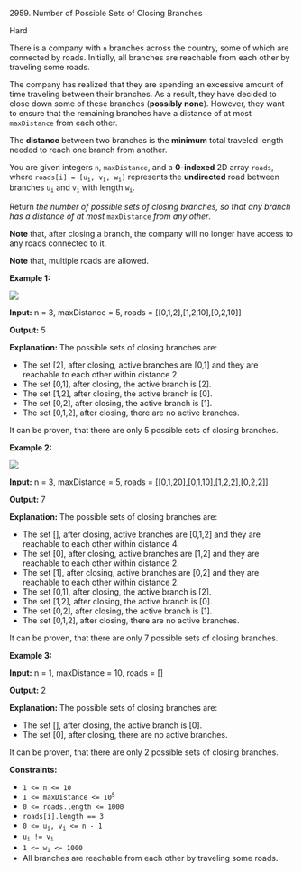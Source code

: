 2959\. Number of Possible Sets of Closing Branches

Hard

There is a company with `n` branches across the country, some of which are connected by roads. Initially, all branches are reachable from each other by traveling some roads.

The company has realized that they are spending an excessive amount of time traveling between their branches. As a result, they have decided to close down some of these branches (**possibly none**). However, they want to ensure that the remaining branches have a distance of at most `maxDistance` from each other.

The **distance** between two branches is the **minimum** total traveled length needed to reach one branch from another.

You are given integers `n`, `maxDistance`, and a **0-indexed** 2D array `roads`, where <code>roads[i] = [u<sub>i</sub>, v<sub>i</sub>, w<sub>i</sub>]</code> represents the **undirected** road between branches <code>u<sub>i</sub></code> and <code>v<sub>i</sub></code> with length <code>w<sub>i</sub></code>.

Return _the number of possible sets of closing branches, so that any branch has a distance of at most_ `maxDistance` _from any other_.

**Note** that, after closing a branch, the company will no longer have access to any roads connected to it.

**Note** that, multiple roads are allowed.

**Example 1:**

![](https://leetcode-in-java.github.io/src/main/java/g2901_3000/s2959_number_of_possible_sets_of_closing_branches/example11.png)

**Input:** n = 3, maxDistance = 5, roads = [[0,1,2],[1,2,10],[0,2,10]]

**Output:** 5

**Explanation:** The possible sets of closing branches are: 
- The set [2], after closing, active branches are [0,1] and they are reachable to each other within distance 2. 
- The set [0,1], after closing, the active branch is [2]. 
- The set [1,2], after closing, the active branch is [0]. 
- The set [0,2], after closing, the active branch is [1]. 
- The set [0,1,2], after closing, there are no active branches. 

It can be proven, that there are only 5 possible sets of closing branches.

**Example 2:**

![](https://leetcode-in-java.github.io/src/main/java/g2901_3000/s2959_number_of_possible_sets_of_closing_branches/example22.png)

**Input:** n = 3, maxDistance = 5, roads = [[0,1,20],[0,1,10],[1,2,2],[0,2,2]]

**Output:** 7

**Explanation:** The possible sets of closing branches are: 
- The set [], after closing, active branches are [0,1,2] and they are reachable to each other within distance 4. 
- The set [0], after closing, active branches are [1,2] and they are reachable to each other within distance 2. 
- The set [1], after closing, active branches are [0,2] and they are reachable to each other within distance 2. 
- The set [0,1], after closing, the active branch is [2]. 
- The set [1,2], after closing, the active branch is [0]. 
- The set [0,2], after closing, the active branch is [1]. 
- The set [0,1,2], after closing, there are no active branches. 

It can be proven, that there are only 7 possible sets of closing branches.

**Example 3:**

**Input:** n = 1, maxDistance = 10, roads = []

**Output:** 2

**Explanation:** The possible sets of closing branches are: 
- The set [], after closing, the active branch is [0]. 
- The set [0], after closing, there are no active branches. 

It can be proven, that there are only 2 possible sets of closing branches.

**Constraints:**

*   `1 <= n <= 10`
*   <code>1 <= maxDistance <= 10<sup>5</sup></code>
*   `0 <= roads.length <= 1000`
*   `roads[i].length == 3`
*   <code>0 <= u<sub>i</sub>, v<sub>i</sub> <= n - 1</code>
*   <code>u<sub>i</sub> != v<sub>i</sub></code>
*   <code>1 <= w<sub>i</sub> <= 1000</code>
*   All branches are reachable from each other by traveling some roads.